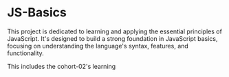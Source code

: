 # JS-Basics

This project is dedicated to learning and applying the essential principles of JavaScript. 
It's designed to build a strong foundation in JavaScript basics, focusing on understanding the language's syntax, features, and functionality.

This includes the cohort-02's learning
